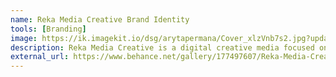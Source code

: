 ```yaml
---
name: Reka Media Creative Brand Identity
tools: [Branding]
image: https://ik.imagekit.io/dsg/arytapermana/Cover_xlzVnb7s2.jpg?updatedAt=1691824324472
description: Reka Media Creative is a digital creative media focused on social media management, branding, and content creation.
external_url: https://www.behance.net/gallery/177497607/Reka-Media-Creative-Brand-Identity
---
```

